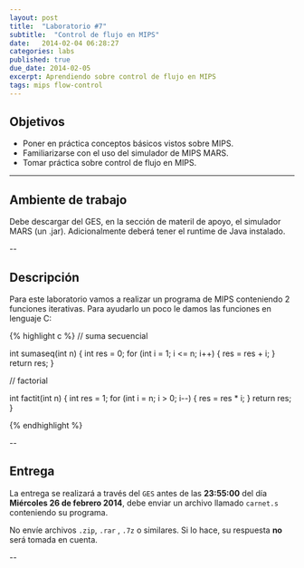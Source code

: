 ```yaml
---
layout: post
title:  "Laboratorio #7"
subtitle:  "Control de flujo en MIPS"
date:   2014-02-04 06:28:27
categories: labs
published: true
due_date: 2014-02-05
excerpt: Aprendiendo sobre control de flujo en MIPS
tags: mips flow-control
---
```


## Objetivos

- Poner en práctica conceptos básicos vistos sobre MIPS.
- Familiarizarse con el uso del simulador de MIPS MARS.
- Tomar práctica sobre control de flujo en MIPS.

---

## Ambiente de trabajo

Debe descargar del GES, en la sección de materil de apoyo, el simulador MARS (un .jar). Adicionalmente deberá tener
el runtime de Java instalado.

--

## Descripción

Para este laboratorio vamos a realizar un programa de MIPS conteniendo 2 funciones iterativas.
Para ayudarlo un poco le damos las funciones en lenguaje C:

{% highlight c %}
// suma secuencial

int sumaseq(int n) {
  int res = 0;
  for (int i = 1; i <= n; i++) {
    res = res + i;
  }
  return res;
}

// factorial

int factit(int n) {
  int res = 1;
  for (int i = n; i > 0; i--) {
    res = res * i;
  }
  return res;
}

{% endhighlight %}

--
## Entrega

La entrega se realizará a través del `GES` antes de las **23:55:00** del día **Miércoles 26 de febrero 2014**, debe enviar un archivo llamado `carnet.s` conteniendo su programa.  
  
No envíe archivos `.zip`, `.rar` , `.7z` o similares. Si lo hace, su respuesta **no** será tomada en cuenta.

-- 
